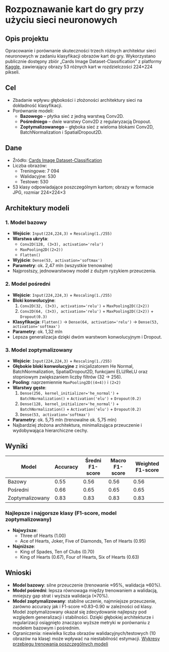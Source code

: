 # Rozpoznawanie kart do gry przy użyciu sieci neuronowych

## Opis projektu
Opracowanie i porównanie skuteczności trzech różnych architektur sieci neuronowych w zadaniu klasyfikacji obrazów kart do gry. Wykorzystano publicznie dostępny zbiór „Cards Image Dataset-Classification” z platformy [Kaggle](https://www.kaggle.com/datasets/gpiosenka/cards-image-datasetclassification/data), zawierający obrazy 53 różnych kart w rozdzielczości 224×224 pikseli.

## Cel
- Zbadanie wpływu głębokości i złożoności architektury sieci na dokładność klasyfikacji.
- Porównanie modeli:  
  - **Bazowego** – płytka sieć z jedną warstwą Conv2D.  
  - **Pośredniego** – dwie warstwy Conv2D z regularyzacją Dropout.  
  - **Zoptymalizowanego** – głęboka sieć z wieloma blokami Conv2D, BatchNormalization i SpatialDropout2D.
 
## Dane
- Źródło: [Cards Image Dataset-Classification](https://www.kaggle.com/datasets/gpiosenka/cards-image-datasetclassification/data) 
- Liczba obrazów:  
  - Treningowe: 7 094  
  - Walidacyjne:   530  
  - Testowe:       530  
- 53 klasy odpowiadające poszczególnym kartom; obrazy w formacie JPG, rozmiar 224×224×3

## Architektury modeli
### 1. Model bazowy
- **Wejście**: `Input(224,224,3)` + `Rescaling(1./255)`
- **Warstwa ukryta**:  
  - `Conv2D(128, (3×3), activation='relu')`  
  - `MaxPooling2D((2×2))`  
  - `Flatten()`
- **Wyjście**: `Dense(53, activation='softmax')`
- **Parametry**: ok. 2,47 mln (wszystkie trenowalne)  
- Najprostszy, jednowarstwowy model z dużym ryzykiem przeuczenia.

### 2. Model pośredni
- **Wejście**: `Input(224,224,3)` + `Rescaling(1./255)`
- **Bloki konwolucyjne**:  
  1. `Conv2D(32, (3×3), activation='relu')` + `MaxPooling2D((2×2))`  
  2. `Conv2D(64, (3×3), activation='relu')` + `MaxPooling2D((2×2))` + `Dropout(0.3)`
- **Klasyfikacja**: `Flatten()` → `Dense(64, activation='relu')` → `Dense(53, activation='softmax')`
- **Parametry**: ok. 1,32 mln  
- Lepsza generalizacja dzięki dwóm warstwom konwolucyjnym i Dropout.

### 3. Model zoptymalizowany
- **Wejście**: `Input(224,224,3)` + `Rescaling(1./255)`
- **Głębokie bloki konwolucyjne** z inicjalizatorem He Normal, BatchNormalization, SpatialDropout2D, funkcjami ELU/ReLU oraz stopniowym zwiększaniem liczby filtrów (32 → 256).
- **Pooling**: naprzemiennie `MaxPooling2D((4×4))` i `(2×2)`
- **Warstwy gęste**:  
  1. `Dense(256, kernel_initializer='he_normal')` + `BatchNormalization()` + `Activation('elu')` + `Dropout(0.2)`  
  2. `Dense(128, kernel_initializer='he_normal')` + `BatchNormalization()` + `Activation('elu')` + `Dropout(0.2)`  
  3. `Dense(53, activation='softmax')`
- **Parametry**: ok. 5,75 mln (trenowalne ok. 5,75 mln)  
- Najbardziej złożona architektura, minimalizująca przeuczenie i wydobywająca hierarchiczne cechy.

## Wyniki

| Model           | Accuracy | Średni F1-score | Macro F1-score | Weighted F1-score |
|-----------------|----------|-----------------|----------------|-------------------|
| Bazowy          | 0.55     | 0.56            | 0.56           | 0.56              |
| Pośredni        | 0.66     | 0.65            | 0.65           | 0.65              |
| Zoptymalizowany | 0.83     | 0.83            | 0.83           | 0.83              |

### Najlepsze i najgorsze klasy (F1-score, model zoptymalizowany)
- **Najwyższe**:  
  - Three of Hearts (1.00)  
  - Ace of Hearts, Joker, Five of Diamonds, Ten of Hearts (0.95)
- **Najniższe**:  
  - King of Spades, Ten of Clubs (0.70)  
  - King of Hearts (0.67), Four of Hearts, Six of Hearts (0.63)
 
 ## Wnioski
- **Model bazowy**: silne przeuczenie (trenowanie ≈95%, walidacja ≈60%).  
- **Model pośredni**: lepsza równowaga między trenowaniem a walidacją, mniejszy gap strat i wyższa walidacja (≈70%).  
- **Model zoptymalizowany**: stabilne uczenie, najmniejsze przeuczenie, zarówno accuracy jak i F1-score ≈0.83–0.90 w zależności od klasy. Model zoptymalizowany okazał się zdecydowanie najlepszy pod względem generalizacji i stabilności. Dzięki głębokiej architekturze i regularizacji osiągnięto znacząco wyższe metryki w porównaniu z modelem bazowym i pośrednim.
- Ograniczenia: niewielka liczba obrazów walidacyjnych/testowych (10 obrazów na klasę) może wpływać na niestabilność estymacji.
[Wykresy przebiegu trenowania poszczególnych modeli](https://github.com/IamPawel/Playing_Card_Recognition_Using_Neural_Networks/blob/main/Rozpoznawanie%20kart%20do%20gry%20przy%20u%C5%BCyciu%20sieci%20neuronowych.pdf)
